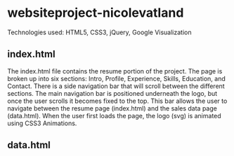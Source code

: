 # websiteproject-nicolevatland
Technologies used: HTML5, CSS3, jQuery, Google Visualization


index.html
--------
The index.html file contains the resume portion of the project. The page is broken up into six sections: Intro, Profile, Experience, Skills, Education, and Contact. There is a side navigation bar that will scroll between the different sections. The main navigation bar is positioned underneath the logo, but once the user scrolls it becomes fixed to the top. This bar allows the user to navigate between the resume page (index.html) and the sales data page (data.html). When the user first loads the page, the logo (svg) is animated using CSS3 Animations. 


data.html
--------
